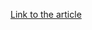 [Link to the article](http://www.mitre.org/publications/project-stories/going-deep-into-the-bios-with-mitre-firmware-security-research)
